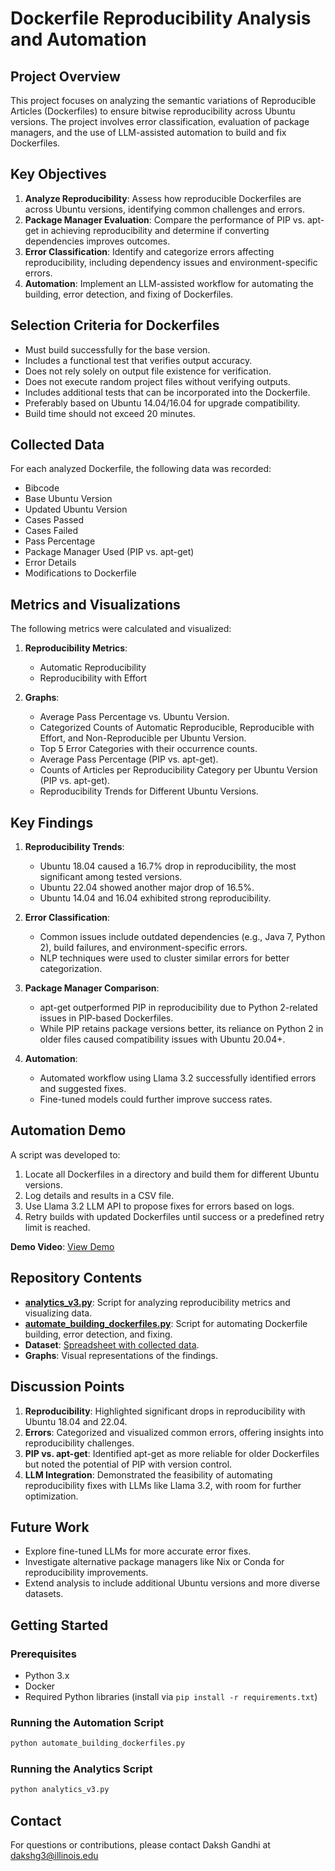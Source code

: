 # Dockerfile Reproducibility Analysis and Automation

## Project Overview
This project focuses on analyzing the semantic variations of Reproducible Articles (Dockerfiles) to ensure bitwise reproducibility across Ubuntu versions. The project involves error classification, evaluation of package managers, and the use of LLM-assisted automation to build and fix Dockerfiles.

## Key Objectives
1. **Analyze Reproducibility**: Assess how reproducible Dockerfiles are across Ubuntu versions, identifying common challenges and errors.
2. **Package Manager Evaluation**: Compare the performance of PIP vs. apt-get in achieving reproducibility and determine if converting dependencies improves outcomes.
3. **Error Classification**: Identify and categorize errors affecting reproducibility, including dependency issues and environment-specific errors.
4. **Automation**: Implement an LLM-assisted workflow for automating the building, error detection, and fixing of Dockerfiles.

## Selection Criteria for Dockerfiles
- Must build successfully for the base version.
- Includes a functional test that verifies output accuracy.
- Does not rely solely on output file existence for verification.
- Does not execute random project files without verifying outputs.
- Includes additional tests that can be incorporated into the Dockerfile.
- Preferably based on Ubuntu 14.04/16.04 for upgrade compatibility.
- Build time should not exceed 20 minutes.

## Collected Data
For each analyzed Dockerfile, the following data was recorded:
- Bibcode
- Base Ubuntu Version
- Updated Ubuntu Version
- Cases Passed
- Cases Failed
- Pass Percentage
- Package Manager Used (PIP vs. apt-get)
- Error Details
- Modifications to Dockerfile

## Metrics and Visualizations
The following metrics were calculated and visualized:
1. **Reproducibility Metrics**:
   - Automatic Reproducibility
   - Reproducibility with Effort

2. **Graphs**:
   - Average Pass Percentage vs. Ubuntu Version.
   - Categorized Counts of Automatic Reproducible, Reproducible with Effort, and Non-Reproducible per Ubuntu Version.
   - Top 5 Error Categories with their occurrence counts.
   - Average Pass Percentage (PIP vs. apt-get).
   - Counts of Articles per Reproducibility Category per Ubuntu Version (PIP vs. apt-get).
   - Reproducibility Trends for Different Ubuntu Versions.

## Key Findings
1. **Reproducibility Trends**:
   - Ubuntu 18.04 caused a 16.7% drop in reproducibility, the most significant among tested versions.
   - Ubuntu 22.04 showed another major drop of 16.5%.
   - Ubuntu 14.04 and 16.04 exhibited strong reproducibility.

2. **Error Classification**:
   - Common issues include outdated dependencies (e.g., Java 7, Python 2), build failures, and environment-specific errors.
   - NLP techniques were used to cluster similar errors for better categorization.

3. **Package Manager Comparison**:
   - apt-get outperformed PIP in reproducibility due to Python 2-related issues in PIP-based Dockerfiles.
   - While PIP retains package versions better, its reliance on Python 2 in older files caused compatibility issues with Ubuntu 20.04+.

4. **Automation**:
   - Automated workflow using Llama 3.2 successfully identified errors and suggested fixes.
   - Fine-tuned models could further improve success rates.

## Automation Demo
A script was developed to:
1. Locate all Dockerfiles in a directory and build them for different Ubuntu versions.
2. Log details and results in a CSV file.
3. Use Llama 3.2 LLM API to propose fixes for errors based on logs.
4. Retry builds with updated Dockerfiles until success or a predefined retry limit is reached.

**Demo Video**: [View Demo](https://uofi.box.com/s/6viiw70pzd9s7tng5d726w4j6gr5yv5k)

## Repository Contents
- **[analytics_v3.py](./analytics_v3.py)**: Script for analyzing reproducibility metrics and visualizing data.
- **[automate_building_dockerfiles.py](./automate_building_dockerfiles.py)**: Script for automating Dockerfile building, error detection, and fixing.
- **Dataset**: [Spreadsheet with collected data](https://docs.google.com/spreadsheets/d/12XfzmpOmKiBWzqgWf6wBQh9TpRQa2p1487wZYMQ-kn0/edit?usp=sharing).
- **Graphs**: Visual representations of the findings.

## Discussion Points
1. **Reproducibility**: Highlighted significant drops in reproducibility with Ubuntu 18.04 and 22.04.
2. **Errors**: Categorized and visualized common errors, offering insights into reproducibility challenges.
3. **PIP vs. apt-get**: Identified apt-get as more reliable for older Dockerfiles but noted the potential of PIP with version control.
4. **LLM Integration**: Demonstrated the feasibility of automating reproducibility fixes with LLMs like Llama 3.2, with room for further optimization.

## Future Work
- Explore fine-tuned LLMs for more accurate error fixes.
- Investigate alternative package managers like Nix or Conda for reproducibility improvements.
- Extend analysis to include additional Ubuntu versions and more diverse datasets.

## Getting Started
### Prerequisites
- Python 3.x
- Docker
- Required Python libraries (install via `pip install -r requirements.txt`)

### Running the Automation Script
```bash
python automate_building_dockerfiles.py
```

### Running the Analytics Script
```bash
python analytics_v3.py
```

## Contact
For questions or contributions, please contact Daksh Gandhi at dakshg3@illinois.edu 

